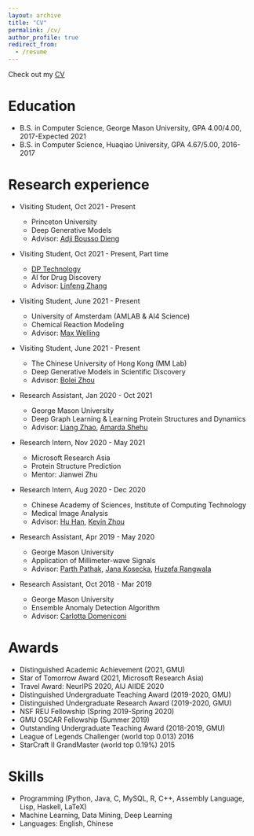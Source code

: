 ```yaml
---
layout: archive
title: "CV"
permalink: /cv/
author_profile: true
redirect_from:
  - /resume
---
```


Check out my [CV](https://yuanqidu.github.io/files/Yuanqi_Du_CV.pdf) 

Education
======
* B.S. in Computer Science, George Mason University, GPA 4.00/4.00, 2017-Expected 2021
* B.S. in Computer Science, Huaqiao University, GPA 4.67/5.00, 2016-2017


Research experience
======
* Visiting Student, Oct 2021 - Present
  * Princeton University 
  * Deep Generative Models
  * Advisor: [Adji Bousso Dieng](https://www.linkedin.com/in/diengadji45/?locale=en_US)
  
* Visiting Student, Oct 2021 - Present, Part time
  * [DP Technology](https://www.dp.tech/)
  * AI for Drug Discovery
  * Advisor: [Linfeng Zhang](https://scholar.google.com/citations?user=jk7qwmcAAAAJ&hl=zh-CN)

* Visiting Student, June 2021 - Present
  * University of Amsterdam (AMLAB & AI4 Science)
  * Chemical Reaction Modeling
  * Advisor: [Max Welling](https://staff.fnwi.uva.nl/m.welling/)

* Visiting Student, June 2021 - Present
  * The Chinese University of Hong Kong (MM Lab)
  * Deep Generative Models in Scientific Discovery
  * Advisor: [Bolei Zhou](http://bzhou.ie.cuhk.edu.hk/)
  
* Research Assistant, Jan 2020 - Oct 2021
  * George Mason University
  * Deep Graph Learning & Learning Protein Structures and Dynamics
  * Advisor: [Liang Zhao](https://mason.gmu.edu/~lzhao9/), [Amarda Shehu](https://cs.gmu.edu/~ashehu/)

* Research Intern, Nov 2020 - May 2021
  * Microsoft Research Asia
  * Protein Structure Prediction
  * Mentor: Jianwei Zhu
  
* Research Intern, Aug 2020 - Dec 2020
  * Chinese Academy of Sciences, Institute of Computing Technology
  * Medical Image Analysis
  * Advisor: [Hu Han](https://sites.google.com/site/huhanhomepage/), [Kevin Zhou](http://people.ucas.edu.cn/~skevinzhou?language=en)

* Research Assistant, Apr 2019 - May 2020
  * George Mason University
  * Application of Millimeter-wave Signals
  * Advisor: [Parth Pathak](http://www.phpathak.com/), [Jana Kosecka](https://cs.gmu.edu/~kosecka/), [Huzefa Rangwala](https://cs.gmu.edu/~hrangwal/)
  
* Research Assistant, Oct 2018 - Mar 2019
  * George Mason University
  * Ensemble Anomaly Detection Algorithm
  * Advisor: [Carlotta Domeniconi](https://cs.gmu.edu/~carlotta/)
  
Awards
======
  * Distinguished Academic Achievement (2021, GMU)
  * Star of Tomorrow Award (2021, Microsoft Research Asia)
  * Travel Award: NeurIPS 2020, AIJ AIIDE 2020
  * Distinguished Undergraduate Teaching Award (2019-2020, GMU)
  * Distinguished Undergraduate Research Award (2019-2020, GMU)
  * NSF REU Fellowship (Spring 2019-Spring 2020)
  * GMU OSCAR Fellowship (Summer 2019)
  * Outstanding Undergraduate Teaching Award (2018-2019, GMU)
  * League of Legends Challenger (world top 0.013) 2016
  * StarCraft II GrandMaster (world top 0.19%) 2015

  
Skills
======
* Programming (Python, Java, C, MySQL, R, C++, Assembly Language, Lisp, Haskell, LaTeX)
* Machine Learning, Data Mining, Deep Learning
* Languages: English, Chinese
  



